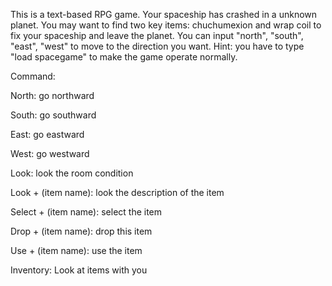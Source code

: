 This is a text-based RPG game.
Your spaceship has crashed in a unknown planet. You may want to find two key items: chuchumexion and wrap coil to fix your spaceship and leave the planet.
You can input "north", "south", "east", "west" to move to the direction you want.
Hint: you have to type "load spacegame" to make the game operate normally.

Command:

North: go northward

South: go southward

East: go eastward

West: go westward

Look: look the room condition

Look + (item name): look the description of the item

Select + (item name): select the item

Drop + (item name): drop this item

Use + (item name): use the item

Inventory: Look at items with you
